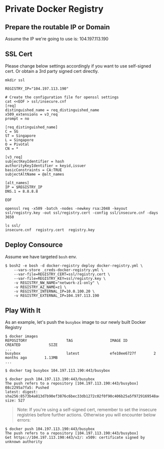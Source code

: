 # Private Docker Registry

## Prepare the routable IP or Domain

Assume the IP we're going to use is: 104.197.113.190

## SSL Cert

Please change below settings accordingly if you want to use self-signed cert.
Or obtain a 3rd party signed cert directly.

```
mkdir ssl

REGISTRY_IP="104.197.113.190"

# Create the configuration file for openssl settings
cat <<EOF > ssl/insecure.cnf
[req]
distinguished_name = req_distinguished_name
x509_extensions = v3_req
prompt = no

[req_distinguished_name]
C = SG
ST = Singapore
L = Singapore
O = Pivotal
CN = *

[v3_req]
subjectKeyIdentifier = hash
authorityKeyIdentifier = keyid,issuer
basicConstraints = CA:TRUE
subjectAltName = @alt_names

[alt_names]
IP = $REGISTRY_IP
DNS.1 = 8.8.8.8

EOF

openssl req -x509 -batch -nodes -newkey rsa:2048 -keyout ssl/registry.key -out ssl/registry.cert -config ssl/insecure.cnf -days 3650

ls ssl/
insecure.cnf  registry.cert  registry.key
```


## Deploy Consource

Assume we have targeted `bosh` env.

```
$ bosh2 -e bosh -d docker-registry deploy docker-registry.yml \
    --vars-store _creds-docker-registry.yml \
    --var-file=REGISTRY_CERT=ssl/registry.cert \
    --var-file=REGISTRY_KEY=ssl/registry.key \
    -v REGISTRY_NW_NAME="network-z1-only" \
    -v REGISTRY_AZ_NAME=z1 \
    -v REGISTRY_INTERNAL_IP=10.0.100.20 \
    -v REGISTRY_EXTERNAL_IP=104.197.113.190
```

## Play With It

As an example, let's push the `busybox` image to our newly built Docker Registry

```
$ docker images
REPOSITORY                  TAG                 IMAGE ID            CREATED             SIZE
...
busybox                     latest              efe10ee6727f        2 months ago        1.13MB
...

$ docker tag busybox 104.197.113.190:443/busybox

$ docker push 104.197.113.190:443/busybox
The push refers to a repository [104.197.113.190:443/busybox]
08c2295a7fa5: Pushed
latest: digest: sha256:8573b4a813d7b90ef3876c6bec33db1272c02f0f90c406b25a5f9729169548ac size: 527
```

> Note: If you're using a self-signed cert, remember to set the insecure registries before further actions. Otherwise you will encounter below errors:

```
$ docker push 104.197.113.190:443/busybox
The push refers to a repository [104.197.113.190:443/busybox]
Get https://104.197.113.190:443/v2/: x509: certificate signed by unknown authority
```